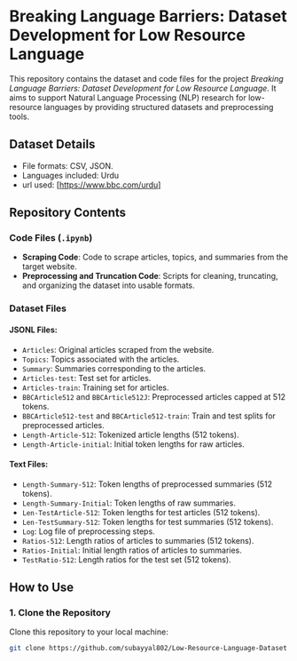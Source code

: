 # Breaking Language Barriers: Dataset Development for Low Resource Language

This repository contains the dataset and code files for the project *Breaking Language Barriers: Dataset Development for Low Resource Language*. It aims to support Natural Language Processing (NLP) research for low-resource languages by providing structured datasets and preprocessing tools.

## Dataset Details
- File formats: CSV, JSON.
- Languages included: Urdu
- url used: [https://www.bbc.com/urdu]


## Repository Contents

### Code Files (`.ipynb`)
- **Scraping Code**: Code to scrape articles, topics, and summaries from the target website.
- **Preprocessing and Truncation Code**: Scripts for cleaning, truncating, and organizing the dataset into usable formats.

### Dataset Files
#### **JSONL Files**:
- `Articles`: Original articles scraped from the website.
- `Topics`: Topics associated with the articles.
- `Summary`: Summaries corresponding to the articles.
- `Articles-test`: Test set for articles.
- `Articles-train`: Training set for articles.
- `BBCArticle512` and `BBCArticle512J`: Preprocessed articles capped at 512 tokens.
- `BBCArticle512-test` and `BBCArticle512-train`: Train and test splits for preprocessed articles.
- `Length-Article-512`: Tokenized article lengths (512 tokens).
- `Length-Article-initial`: Initial token lengths for raw articles.

#### **Text Files**:
- `Length-Summary-512`: Token lengths of preprocessed summaries (512 tokens).
- `Length-Summary-Initial`: Token lengths of raw summaries.
- `Len-TestArticle-512`: Token lengths for test articles (512 tokens).
- `Len-TestSummary-512`: Token lengths for test summaries (512 tokens).
- `Log`: Log file of preprocessing steps.
- `Ratios-512`: Length ratios of articles to summaries (512 tokens).
- `Ratios-Initial`: Initial length ratios of articles to summaries.
- `TestRatio-512`: Length ratios for the test set (512 tokens).


## How to Use

### 1. Clone the Repository
Clone this repository to your local machine:
```bash
git clone https://github.com/subayyal802/Low-Resource-Language-Dataset

